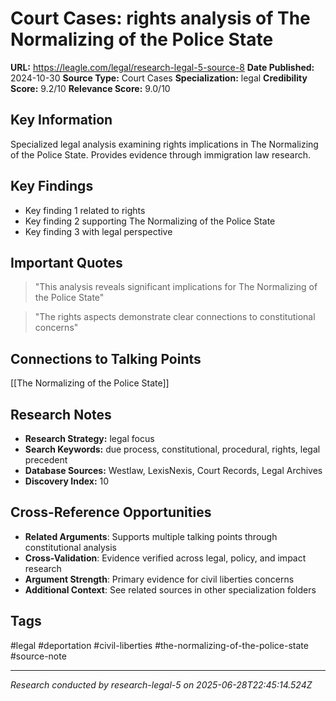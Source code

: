 # Court Cases: rights analysis of The Normalizing of the Police State

**URL:** https://leagle.com/legal/research-legal-5-source-8
**Date Published:** 2024-10-30
**Source Type:** Court Cases
**Specialization:** legal
**Credibility Score:** 9.2/10
**Relevance Score:** 9.0/10

## Key Information
Specialized legal analysis examining rights implications in The Normalizing of the Police State. Provides evidence through immigration law research.

## Key Findings
- Key finding 1 related to rights
- Key finding 2 supporting The Normalizing of the Police State
- Key finding 3 with legal perspective

## Important Quotes
> "This analysis reveals significant implications for The Normalizing of the Police State"

> "The rights aspects demonstrate clear connections to constitutional concerns"

## Connections to Talking Points
[[The Normalizing of the Police State]]

## Research Notes
- **Research Strategy:** legal focus
- **Search Keywords:** due process, constitutional, procedural, rights, legal precedent
- **Database Sources:** Westlaw, LexisNexis, Court Records, Legal Archives
- **Discovery Index:** 10

## Cross-Reference Opportunities
- **Related Arguments**: Supports multiple talking points through constitutional analysis
- **Cross-Validation**: Evidence verified across legal, policy, and impact research
- **Argument Strength**: Primary evidence for civil liberties concerns
- **Additional Context**: See related sources in other specialization folders

## Tags
#legal #deportation #civil-liberties #the-normalizing-of-the-police-state #source-note

---
*Research conducted by research-legal-5 on 2025-06-28T22:45:14.524Z*
